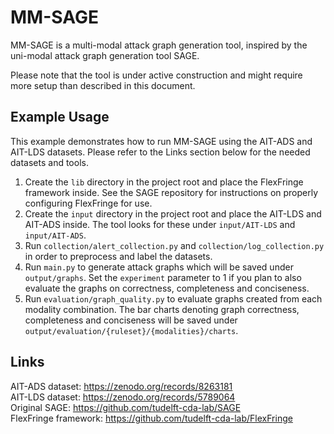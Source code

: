 # MM-SAGE
MM-SAGE is a multi-modal attack graph generation tool, inspired by the uni-modal attack graph generation tool SAGE.

Please note that the tool is under active construction and might require more setup than described in this document.

## Example Usage
This example demonstrates how to run MM-SAGE using the AIT-ADS and AIT-LDS datasets. Please refer to the Links section below for the needed datasets and tools.

1. Create the `lib` directory in the project root and place the FlexFringe framework inside. See the SAGE repository for instructions on properly configuring FlexFringe for use.
2. Create the `input` directory in the project root and place the AIT-LDS and AIT-ADS inside. The tool looks for these under `input/AIT-LDS` and `input/AIT-ADS`.
3. Run  `collection/alert_collection.py` and `collection/log_collection.py` in order to preprocess and label the datasets.
4. Run `main.py` to generate attack graphs which will be saved under `output/graphs`. Set the `experiment` parameter to 1 if you plan to also evaluate the graphs on correctness, completeness and conciseness.
5. Run `evaluation/graph_quality.py` to evaluate graphs created from each modality combination. The bar charts denoting graph correctness, completeness and conciseness will be saved under `output/evaluation/{ruleset}/{modalities}/charts`.

## Links
AIT-ADS dataset: https://zenodo.org/records/8263181 <br>
AIT-LDS dataset: https://zenodo.org/records/5789064 <br>
Original SAGE: https://github.com/tudelft-cda-lab/SAGE <br>
FlexFringe framework: https://github.com/tudelft-cda-lab/FlexFringe
